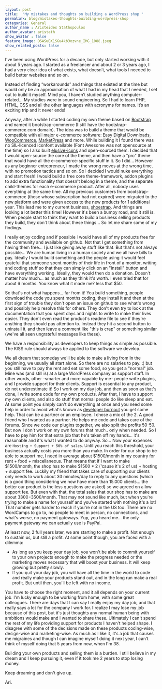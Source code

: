 ```yaml
---
layout: post
title:  "My mistakes and thoughts on building a WordPress shop "
permalink: blog/mistakes-thoughts-building-wordpress-shop
categories: General
author_name : Aristeides Stathopoulos
author_avatar: aristath
show_avatar : false
feature_image: OSASuBX1SGu4kb3ozvne_IMG_1088.jpeg
show_related_posts: false
---
```


I've been using WordPress for a decade, but only started working with it about 5 years ago. I started as a freelancer and about 2 or 3 years ago, I had a very clear idea of what exists, what doesn’t, what tools I needed to build better websites and so on.

Instead of finding “workarounds” and things that existed at the time but would only be an approximation of what I had in my head that I needed, I set out to build it myself. Mind you, I haven’t studied anything computer-related… My studies were in sound engineering. So I had to learn PHP, HTML, CSS and all the other languages with acronyms for names. It’s an exciting trip and it never ends!

Anyway, after a while I started coding my own theme based on [Bootstrap](http://getbootstrap.com) and named it bootstrap-commerce (I still have the bootstrap-commerce.com domain).
The idea was to build a theme that would be compatible with all major e-commerce software: [Easy Digital Downloads](http://easydigitaldownloads.com), [WooCommerce](http://www.woothemes.com/woocommerce/), [MarketPress](https://premium.wpmudev.org/project/e-commerce/) and more.
While building it I found there was no SIL-licenced iconfont available (Font Awesome was not opensource at the time) so I also built [elusive-icons](http://shoestrap.org/downloads/elusive-icons-webfont/) and open-sourced them. I decided that I would open-source the core of the theme, and then have a "pro" theme that would have all the e-commerce-specific stuff in it. So I did... However as any beginner entrepreneur, I made the wrong moves at the wrong time, with no promotion tactics and so on.
So I decided I would nuke everything and start fresh! I would build a free core theme-framework, addon plugins to add extra functionality that doesn't belong in a theme, and the separate child-themes for each e-commerce product. After all, nobody uses everything at the same time. All my previous customers from bootstrap-commerce (those whose subscription had not expired) were migrated to the new platform and were given access to the new products for 1 additional year.
This lead me to my current business, [shoestrap](http://shoestrap.org). And things are looking a lot better this time! However it's been a bumpy road, and it still is. When people start to think they want to build a business selling products they build, they don't think about these things... So let me share some of my findings.

I really enjoy coding and if possible I would have all of my products free for the community and available on github. Not that I get something from having them free... I just like giving away stuff like that. But that's not always possible... We are human living in a human society and we all have bills to pay.
Ideally I would build something and the people using it would feel grateful that someone spent months of their life in front of a monitor, writing and coding stuff so that they can simply click on an "install" button and have everything working. Ideally, they would then do a donation. Doesn't matter how much... as much as they think it's worth. I even tried that for about 6 months. You know what it made me? less that $50.

So that's not what happens... far from it! You build something, people download the code you spent months coding, they install it and then at the first sign of trouble they don't open an issue on github to see what's wrong and possibly help resolve this for others. They don't even try to look at the documentation that you spent days and nights to write to make their lives easier. They don't even read the product's readme file to see if they're anything they should pay attention to.
Instead they hit a second button to uninstall it, and then leave a comment like "this is crap" or something similar (we've all seen ungrateful messages like these).

We have a responsibility as developers to keep things as simple as possible. The KISS rule should always be applied to the software we develop.


We all dream that someday we'll be able to make a living from
In the beginning, we usually all start alone. So there are no salaries to pay. :) but you still have to pay the rent and eat some food, so you get a "normal" job. Mine was (and still is) at a large WordPress company as support staff. In other words, other -smarter and more capable by me- people write plugins, and I provide support for their clients. Support is essential to any product, do not underestimate it!
So I work on my day job, and then as soon as that's done, I write some code for my own products. After that, I have to support my own clients, and also do stuff that normal people do like sleep and eat.
At some point you simply can't do everything at once and you need some help in order to avoid what's known as [developer burnout](http://tech.onthis.net/2011/06/16/top-10-symptoms-of-developer-burnout/) you get some help. That can be a partner or an employee. I chose a mix of the 2. A good friend who I wanted as a partner. He helps me code and takes care of the forums. Since we code our plugins together, we also split the profits 50-50. But now I don't work on my own forums that much.. only when needed. So I have to pay him for that extra job that he's taken off my hands... it's reasonable and it's what I wanted to do anyway.
So... Now your expenses are `Hosting + Support + 50% of sales`. Until you reach this threshold, your business actually costs you more than you make.
In order for our shop to be able to support me, I need in average about $1500/month in my country for rent + food + miscellaneous.
That means that if I want to make $1500/month, the shop has to make $1500 * 2 ('cause it's 2 of us) + hosting + support fee. Luckily my friend that takes care of supporting our clients only needs to work about 30 minutes/day to reply to any questions (which is a good thing considering we now have more than 15.000 clients... the better our product is the less questions are asked) so we agreed on a low support fee. But even with that, the total sales that our shop has to make are about $3300-$3500/month. That may not sound like much, but when you're trying to make a name for yourself and you've started with nothing it's a lot!
That number gets harder to reach if you're not in the US too. There are no WordCamps to go to, no people to meet in person, no connections, and what's worse, no payment gateways. Yup, you heard me... the only payment gateway we can actually use is PayPal.

At least now, 2 full years later, we are starting to make a profit. Not enough to sustain us, but still a profit.
At some point though, you are faced with a dilemma:

* As long as you keep your day job, you won't be able to commit yourself to your own projects enough to make the progress needed or the marketing moves necessary that will boost your business. It will keep growing but pretty slowly.
* If you quit your day job, you will have all the time in the world to code and really make your products stand out, and in the long run make a real profit. But until then, you'll be left with no income.

You have to choose the right moment, and it all depends on your current job. I'm lucky enough to be working from home, with some great colleagues. There are days that I can say I really enjoy my day job, and that really says a lot for the company I work for.
I realize I may lose my job because of this post, but it's just thoughts any normal human being with ambitions would make and I wanted to share these.
Ultimately I can't spend the rest of my life providing support for products I haven't helped shape.
I disagree with some of the decisions made on these products coding-wise, design-wise and marketing-wise.
As much as I like it, it's a job that causes me migraines and though I can imagine myself doing it next year, I can't think of myself doing that 5 years from now, when I'm 38.

Building your own products and selling them is a burden.
I still believe in my dream and I keep pursuing it, even if it took me 2 years to stop losing money.

Keep dreaming and don't give up.

Ari.
